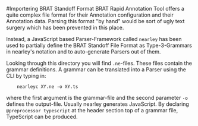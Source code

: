 #Importering BRAT Standoff Format
BRAT Rapid Annotation Tool offers a quite complex file format for 
their Annotation configuration and their Annotation data. Parsing this format
"by hand" would be sort of ugly text surgery which has been prevented in this place.

Instead, a JavaScript based Parser-Framework called `nearley` has been used to partially
define the BRAT Standoff File Format as Type-3-Grammars in 
nearley's notation and to auto-generate Parsers out of them. 

Looking through this directory you will find `.ne`-files. These files contain the grammar 
definitions. A grammar can be translated into a Parser using the CLI by typing in: 
```
    nearleyc XY.ne -o XY.ts
```
where the first argument is the grammar-file and the second parameter `-o` defines the output-file.
Usually nearley generates JavaScript. By declaring `@preprocessor typescript` at the header section top of a grammar file, 
TypeScript can be produced.


